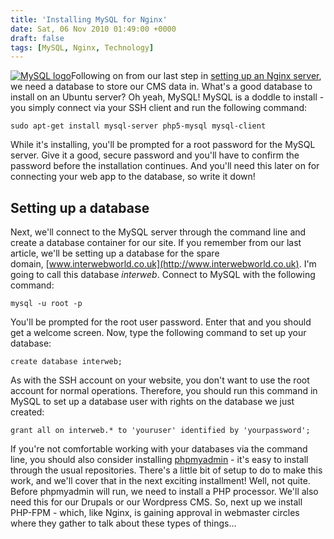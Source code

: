 ```yaml
---
title: 'Installing MySQL for Nginx'
date: Sat, 06 Nov 2010 01:49:00 +0000
draft: false
tags: [MySQL, Nginx, Technology]
---
```


[![MySQL logo](http://gerard.interwebworld.co.uk/files/2010/11/mysql-logo.png)](http://gerard.interwebworld.co.uk/files/2010/11/mysql-logo.png)Following on from our last step in [setting up an Nginx server](http://gerardmcgarry.com/2010/installing-nginx-on-a-media-temple-ve-server/), we need a database to store our CMS data in. What's a good database to install on an Ubuntu server? Oh yeah, MySQL! MySQL is a doddle to install - you simply connect via your SSH client and run the following command:

    sudo apt-get install mysql-server php5-mysql mysql-client

While it's installing, you'll be prompted for a root password for the MySQL server. Give it a good, secure password and you'll have to confirm the password before the installation continues. And you'll need this later on for connecting your web app to the database, so write it down!

Setting up a database
---------------------

Next, we'll connect to the MySQL server through the command line and create a database container for our site. If you remember from our last article, we'll be setting up a database for the spare domain, [www.interwebworld.co.uk](http://www.interwebworld.co.uk). I'm going to call this database _interweb_. Connect to MySQL with the following command:

    mysql -u root -p

You'll be prompted for the root user password. Enter that and you should get a welcome screen. Now, type the following command to set up your database:

    create database interweb;

As with the SSH account on your website, you don't want to use the root account for normal operations. Therefore, you should run this command in MySQL to set up a database user with rights on the database we just created:

    grant all on interweb.* to 'youruser' identified by 'yourpassword';

If you're not comfortable working with your databases via the command line, you should also consider installing [phpmyadmin](http://www.phpmyadmin.net/) \- it's easy to install through the usual repositories. There's a little bit of setup to do to make this work, and we'll cover that in the next exciting installment! Well, not quite. Before phpmyadmin will run, we need to install a PHP processor. We'll also need this for our Drupals or our Wordpress CMS. So, next up we install PHP-FPM - which, like Nginx, is gaining approval in webmaster circles where they gather to talk about these types of things...